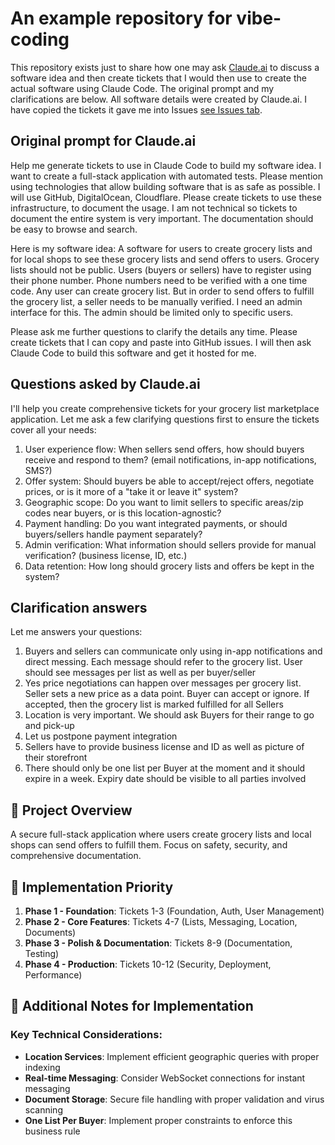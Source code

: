 # An example repository for vibe-coding
This repository exists just to share how one may ask [Claude.ai](https://claude.ai/) to discuss a software idea and then create tickets that I would then use to create the actual software using Claude Code. The original prompt and my clarifications are below. All software details were created by Claude.ai. I have copied the tickets it gave me into Issues [see Issues tab](https://github.com/brainless/GroceryNana/issues).

## Original prompt for Claude.ai
Help me generate tickets to use in Claude Code to build my software idea. I want to create a full-stack application with automated tests. Please mention using technologies that allow building software that is as safe as possible. I will use GitHub, DigitalOcean, Cloudflare. Please create tickets to use these infrastructure, to document the usage. I am not technical so tickets to document the entire system is very important. The documentation should be easy to browse and search.

Here is my software idea: A software for users to create grocery lists and for local shops to see these grocery lists and send offers to users. Grocery lists should not be public. Users (buyers or sellers) have to register using their phone number. Phone numbers need to be verified with a one time code. Any user can create grocery list. But in order to send offers to fulfill the grocery list, a seller needs to be manually verified. I need an admin interface for this. The admin should be limited only to specific users.

Please ask me further questions to clarify the details any time. Please create tickets that I can copy and paste into GitHub issues. I will then ask Claude Code to build this software and get it hosted for me.

## Questions asked by Claude.ai
I'll help you create comprehensive tickets for your grocery list marketplace application. Let me ask a few clarifying questions first to ensure the tickets cover all your needs:

1. User experience flow: When sellers send offers, how should buyers receive and respond to them? (email notifications, in-app notifications, SMS?)
2. Offer system: Should buyers be able to accept/reject offers, negotiate prices, or is it more of a "take it or leave it" system?
3. Geographic scope: Do you want to limit sellers to specific areas/zip codes near buyers, or is this location-agnostic?
4. Payment handling: Do you want integrated payments, or should buyers/sellers handle payment separately?
5. Admin verification: What information should sellers provide for manual verification? (business license, ID, etc.)
6. Data retention: How long should grocery lists and offers be kept in the system?

## Clarification answers
Let me answers your questions:
1. Buyers and sellers can communicate only using in-app notifications and direct messing. Each message should refer to the grocery list. User should see messages per list as well as per buyer/seller
2. Yes price negotiations can happen over messages per grocery list. Seller sets a new price as a data point. Buyer can accept or ignore. If accepted, then the grocery list is marked fulfilled for all Sellers
3. Location is very important. We should ask Buyers for their range to go and pick-up
4. Let us postpone payment integration
5. Sellers have to provide business license and ID as well as picture of their storefront
6. There should only be one list per Buyer at the moment and it should expire in a week. Expiry date should be visible to all parties involved

## 🎯 Project Overview
A secure full-stack application where users create grocery lists and local shops can send offers to fulfill them. Focus on safety, security, and comprehensive documentation.

## 🚀 Implementation Priority

1. **Phase 1 - Foundation**: Tickets 1-3 (Foundation, Auth, User Management)
2. **Phase 2 - Core Features**: Tickets 4-7 (Lists, Messaging, Location, Documents)
3. **Phase 3 - Polish & Documentation**: Tickets 8-9 (Documentation, Testing)
4. **Phase 4 - Production**: Tickets 10-12 (Security, Deployment, Performance)

## 🔧 Additional Notes for Implementation

### Key Technical Considerations:
- **Location Services**: Implement efficient geographic queries with proper indexing
- **Real-time Messaging**: Consider WebSocket connections for instant messaging
- **Document Storage**: Secure file handling with proper validation and virus scanning
- **One List Per Buyer**: Implement proper constraints to enforce this business rule
